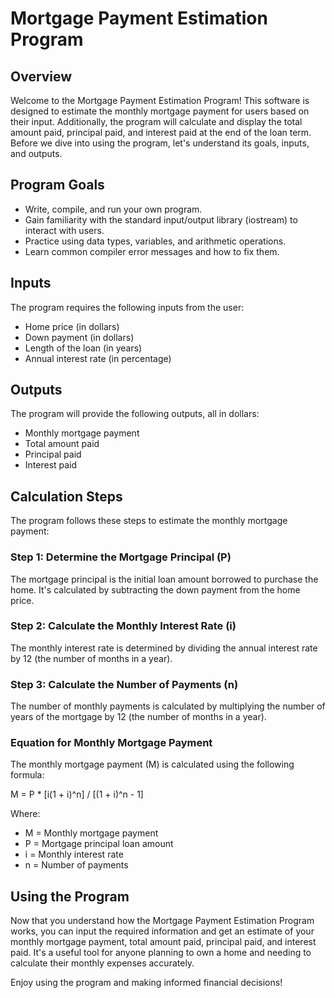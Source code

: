 # Mortgage Payment Estimation Program

## Overview

Welcome to the Mortgage Payment Estimation Program! This software is designed to estimate the monthly mortgage payment for users based on their input. Additionally, the program will calculate and display the total amount paid, principal paid, and interest paid at the end of the loan term. Before we dive into using the program, let's understand its goals, inputs, and outputs.

## Program Goals

- Write, compile, and run your own program.
- Gain familiarity with the standard input/output library (iostream) to interact with users.
- Practice using data types, variables, and arithmetic operations.
- Learn common compiler error messages and how to fix them.

## Inputs

The program requires the following inputs from the user:

- Home price (in dollars)
- Down payment (in dollars)
- Length of the loan (in years)
- Annual interest rate (in percentage)

## Outputs

The program will provide the following outputs, all in dollars:

- Monthly mortgage payment
- Total amount paid
- Principal paid
- Interest paid

## Calculation Steps

The program follows these steps to estimate the monthly mortgage payment:

### Step 1: Determine the Mortgage Principal (P)

The mortgage principal is the initial loan amount borrowed to purchase the home. It's calculated by subtracting the down payment from the home price.

### Step 2: Calculate the Monthly Interest Rate (i)

The monthly interest rate is determined by dividing the annual interest rate by 12 (the number of months in a year).

### Step 3: Calculate the Number of Payments (n)

The number of monthly payments is calculated by multiplying the number of years of the mortgage by 12 (the number of months in a year).

### Equation for Monthly Mortgage Payment

The monthly mortgage payment (M) is calculated using the following formula:

M = P * [i(1 + i)^n] / [(1 + i)^n - 1]

Where:
- M = Monthly mortgage payment
- P = Mortgage principal loan amount
- i = Monthly interest rate
- n = Number of payments

## Using the Program

Now that you understand how the Mortgage Payment Estimation Program works, you can input the required information and get an estimate of your monthly mortgage payment, total amount paid, principal paid, and interest paid. It's a useful tool for anyone planning to own a home and needing to calculate their monthly expenses accurately.

Enjoy using the program and making informed financial decisions!

